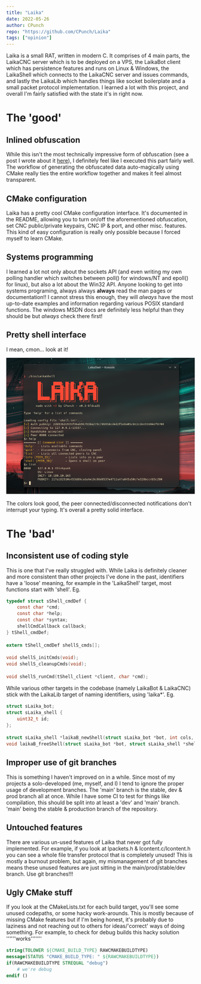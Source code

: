 ```yaml
---
title: "Laika"
date: 2022-05-26
author: CPunch
repo: "https://github.com/CPunch/Laika"
tags: ["opinion"]
---
```


Laika is a small RAT, written in modern C. It comprises of 4 main parts, the LaikaCNC server which is to be deployed on a VPS, the LaikaBot client which has
persistence features and runs on Linux & Windows, the LaikaShell which connects to the LaikaCNC server and issues commands, and lastly the LaikaLib which handles
things like socket boilerplate and a small packet protocol implementation. I learned a lot with this project, and overall I'm fairly satisfied with the state it's in right now.

# The 'good'

## Inlined obfuscation

While this isn't the most technically impressive form of obfuscation (see a post I wrote about it [here](/pages/obfuscation-in-c/)), I definitely feel
like I executed this part fairly well. The workflow of generating the obfuscated data auto-magically using CMake really ties the entire workflow together
and makes it feel almost transparent.

## CMake configuration

Laika has a pretty cool CMake configuration interface. It's documented in the README, allowing you to turn on/off the aforementioned obfuscation, set CNC public/private keypairs, CNC IP & port, and other misc. features. This kind of easy configuration is really only possible because I forced myself to learn CMake.

## Systems programming

I learned a lot not only about the sockets API (and even writing my own polling handler which switches between poll() for windows/NT and epoll() for linux),
but also a lot about the Win32 API. Anyone looking to get into systems programing, always always **always** read the man pages or documentation!! I cannot stress this enough, they will *always* have the most up-to-date examples and information regarding various POSIX standard functions. The windows MSDN docs are definitely less helpful than they should be but *always* check there first!

## Pretty shell interface

I mean, cmon... look at it!

![](shell.png)

The colors look good, the peer connected/disconnected notifications don't interrupt your typing. It's overall a pretty solid interface.

# The 'bad'

## Inconsistent use of coding style

This is one that I've really struggled with. While Laika is definitely cleaner and more consistent than other projects I've done in the past,
identifiers have a 'loose' meaning, for example in the 'LaikaShell' target, most functions start with 'shell'. Eg.

```c
typedef struct sShell_cmdDef {
    const char *cmd;
    const char *help;
    const char *syntax;
    shellCmdCallback callback;
} tShell_cmdDef;

extern tShell_cmdDef shellS_cmds[];

void shellS_initCmds(void);
void shellS_cleanupCmds(void);

void shellS_runCmd(tShell_client *client, char *cmd);
```

While various other targets in the codebase (namely LaikaBot & LaikaCNC) stick with the LaikaLib target of naming identifiers, using 'laika*'. Eg.

```c
struct sLaika_bot;
struct sLaika_shell {
    uint32_t id;
};

struct sLaika_shell *laikaB_newShell(struct sLaika_bot *bot, int cols, int rows, uint32_t id);
void laikaB_freeShell(struct sLaika_bot *bot, struct sLaika_shell *shell);
```

## Improper use of git branches

This is something I haven't improved on in a while. Since most of my projects a solo-developed (me, myself, and I) I tend to ignore the proper usage of
development branches. The 'main' branch is the stable, dev & prod branch all at once. While I have some CI to test for things like compilation, this should
be split into at least a 'dev' and 'main' branch. 'main' being the stable & production branch of the repository.

## Untouched features

There are various un-used features of Laika that never got fully implemented. For example, if you look at lpackets.h & lcontent.c/lcontent.h you can see a whole file transfer protocol that is completely unused! This is mostly a burnout problem, but again, my mismanagement of git branches means these unused features are just sitting in the main/prod/stable/dev branch. Use git branches!!! 

## Ugly CMake stuff

If you look at the CMakeLists.txt for each build target, you'll see some unused codepaths, or some hacky work-arounds. This is mostly because of missing CMake features but if I'm being honest, it's probably due to laziness and not reaching out to others for ideas/'correct' ways of doing something. For example, to check for debug builds this hacky solution ''''''works'''''''

```CMake
string(TOLOWER ${CMAKE_BUILD_TYPE} RAWCMAKEBUILDTYPE)
message(STATUS "CMAKE_BUILD_TYPE: " ${RAWCMAKEBUILDTYPE})
if(RAWCMAKEBUILDTYPE STREQUAL "debug")
    # we're debug
endif ()
```
